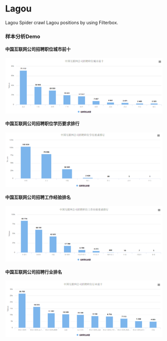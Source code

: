 # Lagou

Lagou Spider crawl Lagou positions by using Filterbox.

### 样本分析Demo


#### 中国互联网公司招聘职位城市前十

![image](Demo/城市排名.png)

#### 中国互联网公司招聘职位学历要求排行

![image](Demo/学历要求.png)


#### 中国互联网公司招聘工作经验排名

![image](Demo/工作经验排名.png	)




#### 中国互联网公司招聘行业排名

![image](Demo/行业排名.png)
